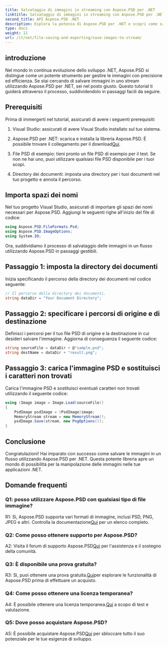 ```yaml
---
title: Salvataggio di immagini in streaming con Aspose.PSD per .NET
linktitle: Salvataggio di immagini in streaming con Aspose.PSD per .NET
second_title: API Aspose.PSD .NET
description: Esplora la potenza di Aspose.PSD per .NET e scopri come salvare le immagini in un flusso senza sforzo. Segui la nostra guida passo passo per un'integrazione perfetta.
type: docs
weight: 11
url: /it/net/file-saving-and-exporting/save-images-to-stream/
---
```

## introduzione

Nel mondo in continua evoluzione dello sviluppo .NET, Aspose.PSD si distingue come un potente strumento per gestire le immagini con precisione ed efficienza. Se stai cercando di salvare immagini in uno stream utilizzando Aspose.PSD per .NET, sei nel posto giusto. Questo tutorial ti guiderà attraverso il processo, suddividendolo in passaggi facili da seguire.

## Prerequisiti

Prima di immergerti nel tutorial, assicurati di avere i seguenti prerequisiti:

1. Visual Studio: assicurati di avere Visual Studio installato sul tuo sistema.

2.  Aspose.PSD per .NET: scarica e installa la libreria Aspose.PSD. È possibile trovare il collegamento per il download[Qui](https://releases.aspose.com/psd/net/).

3. File PSD di esempio: tieni pronto un file PSD di esempio per il test. Se non ne hai uno, puoi utilizzare qualsiasi file PSD disponibile per i tuoi scopi.

4. Directory dei documenti: imposta una directory per i tuoi documenti nel tuo progetto e annota il percorso.

## Importa spazi dei nomi

Nel tuo progetto Visual Studio, assicurati di importare gli spazi dei nomi necessari per Aspose.PSD. Aggiungi le seguenti righe all'inizio del file di codice:

```csharp
using Aspose.PSD.FileFormats.Psd;
using Aspose.PSD.ImageOptions;
using System.IO;
```

Ora, suddividiamo il processo di salvataggio delle immagini in un flusso utilizzando Aspose.PSD in passaggi gestibili.

## Passaggio 1: imposta la directory dei documenti

Inizia specificando il percorso della directory dei documenti nel codice seguente:

```csharp
// Il percorso della directory dei documenti.
string dataDir = "Your Document Directory";
```

## Passaggio 2: specificare i percorsi di origine e di destinazione

Definisci i percorsi per il tuo file PSD di origine e la destinazione in cui desideri salvare l'immagine. Aggiorna di conseguenza il seguente codice:

```csharp
string sourceFile = dataDir + @"sample.psd";
string destName = dataDir + "result.png";
```

## Passaggio 3: carica l'immagine PSD e sostituisci i caratteri non trovati

Carica l'immagine PSD e sostituisci eventuali caratteri non trovati utilizzando il seguente codice:

```csharp
using (Image image = Image.Load(sourceFile))
{
    PsdImage psdImage = (PsdImage)image;
    MemoryStream stream = new MemoryStream();
    psdImage.Save(stream, new PngOptions());
}
```

## Conclusione

Congratulazioni! Hai imparato con successo come salvare le immagini in un flusso utilizzando Aspose.PSD per .NET. Questa potente libreria apre un mondo di possibilità per la manipolazione delle immagini nelle tue applicazioni .NET.

## Domande frequenti

### Q1: posso utilizzare Aspose.PSD con qualsiasi tipo di file immagine?

 R1: Sì, Aspose.PSD supporta vari formati di immagine, inclusi PSD, PNG, JPEG e altri. Controlla la documentazione[Qui](https://reference.aspose.com/psd/net/) per un elenco completo.

### Q2: Come posso ottenere supporto per Aspose.PSD?

 A2: Visita il forum di supporto Aspose.PSD[Qui](https://forum.aspose.com/c/psd/34) per l'assistenza e il sostegno della comunità.

### Q3: È disponibile una prova gratuita?

 R3: Sì, puoi ottenere una prova gratuita.[Qui](https://releases.aspose.com/)per esplorare le funzionalità di Aspose.PSD prima di effettuare un acquisto.

### Q4: Come posso ottenere una licenza temporanea?

 A4: È possibile ottenere una licenza temporanea.[Qui](https://purchase.aspose.com/temporary-license/) a scopo di test e valutazione.

### Q5: Dove posso acquistare Aspose.PSD?

 A5: È possibile acquistare Aspose.PSD[Qui](https://purchase.aspose.com/buy) per sbloccare tutto il suo potenziale per le tue esigenze di sviluppo.